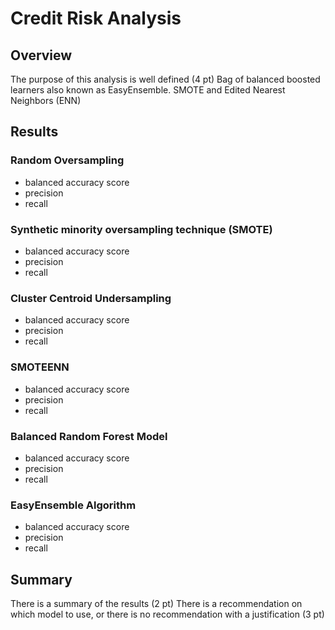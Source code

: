 # Credit Risk Analysis

## Overview

The purpose of this analysis is well defined (4 pt)
Bag of balanced boosted learners also known as EasyEnsemble.
SMOTE and Edited Nearest Neighbors (ENN)

## Results

### Random Oversampling

* balanced accuracy score
* precision
* recall

### Synthetic minority oversampling technique (SMOTE)

* balanced accuracy score
* precision
* recall

### Cluster Centroid Undersampling

* balanced accuracy score
* precision
* recall

### SMOTEENN

* balanced accuracy score
* precision
* recall

### Balanced Random Forest Model

* balanced accuracy score
* precision
* recall

### EasyEnsemble Algorithm

* balanced accuracy score
* precision
* recall

## Summary

There is a summary of the results (2 pt)
There is a recommendation on which model to use, or there is no recommendation with a justification (3 pt)
